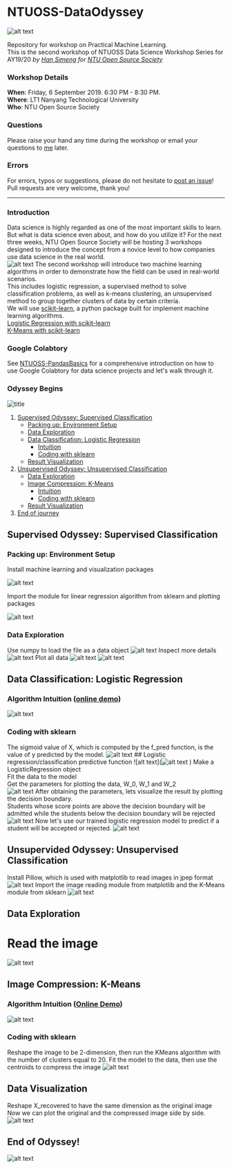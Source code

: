 # NTUOSS-DataOdyssey
<!-- blank line -->
![alt text](https://github.com/ShirleyHan6/NTUOSS-DataOdyssey/blob/master/images/logo.jpeg)
<!-- blank line -->

Repository for workshop on Practical Machine Learning. <br>
This is the second workshop of NTUOSS Data Science Workshop Series for AY19/20
_by [Han Simeng](https://github.com/ShirleyHan6) for [NTU Open Source Society](https://github.com/ntuoss)_

### Workshop Details

**When**: Friday, 6 September 2019. 6:30 PM - 8:30 PM.</br>
**Where**: LT1 Nanyang Technological University</br>
**Who**: NTU Open Source Society

### Questions

Please raise your hand any time during the workshop or email your questions to [me](mailto:hans0035@e.ntu.edu.sg) later.

### Errors

For errors, typos or suggestions, please do not hesitate to [post an issue](https://github.com/wilsonteng97/NTUOSS-PandasBasics/issues/new)! Pull requests are very welcome, thank you!

---
### Introduction

Data science is highly regarded as one of the most important skills to learn. But what is data science even about, and how do you utilize it? For the next three weeks, NTU Open Source Society will be hosting 3 workshops designed to introduce the concept from a novice level to how companies use data science in the real world.<br>
![alt text](https://github.com/ShirleyHan6/NTUOSS-DataOdyssey/blob/master/images/scikit_learn.png)
The second workshop will introduce two machine learning algorithms in order to demonstrate how the field can be used in real-world scenarios. <br>
This includes logistic regression, a supervised method to solve classification problems, as well as k-means clustering, an unsupervised method to group together clusters of data by certain criteria.<br>
We will use [scikit-learn](https://scikit-learn.org/stable/index.html), a python package built for implement machine learning algorithms. <br>
[Logistic Regression with scikit-learn](https://scikit-learn.org/stable/modules/generated/sklearn.linear_model.LogisticRegression.html)<br>
[K-Means with scikit-learn](https://scikit-learn.org/stable/modules/generated/sklearn.cluster.KMeans.html)<br>

### Google Colabtory
See [NTUOSS-PandasBasics](https://github.com/wilsonteng97/NTUOSS-PandasBasics) for a comprehensive introduction on how to use Google Colabtory for data science projects and let's walk through it. <br>

### Odyssey Begins
![title](images/ml_types.jpg)
1. [Supervised Odyssey: Supervised Classification](#supervised)
    * [Packing up: Environment Setup](#prep)
    * [Data Exploration](#explore1)
    * [Data Classification: Logistic Regression](#logreg)
      + [Intuition](#intuition1)
      + [Coding with sklearn](#coding1)
    * [Result Visualization](#viz1)
2. [Unsupervised Odyssey: Unsupervised Classification](#unsupervised)
    * [Data Exploration](#explore1)
    * [Image Compression: K-Means](#k_means)
      + [Intuition](#intuition2)
      + [Coding with sklearn](#coding2)
    * [Result Visualization](#viz2)
3. [End of journey](#end)

##  Supervised Odyssey: Supervised Classification <a name="supervised"></a>
###  Packing up: Environment Setup <a name="prep"></a>
Install machine learning and visualization packages
<!-- blank line -->
![alt text](https://github.com/ShirleyHan6/NTUOSS-DataOdyssey/blob/master/images/code/environment_setup/install_package.png)
<!-- blank line -->
Import the module for linear regression algorithm from sklearn and plotting packages
<!-- blank line -->
![alt text](https://github.com/ShirleyHan6/NTUOSS-DataOdyssey/blob/master/images/code/environment_setup/import_libs.png)
<!-- blank line -->
### Data Exploration
Use numpy to load the file as a data object
![alt text](https://github.com/ShirleyHan6/NTUOSS-DataOdyssey/blob/master/images/code/supervised/load_data.png)
Inspect more details
![alt text](https://github.com/ShirleyHan6/NTUOSS-DataOdyssey/blob/master/images/code/supervised/more_details.png)
Plot all data
![alt text](https://github.com/ShirleyHan6/NTUOSS-DataOdyssey/blob/master/images/code/supervised/plot.png)
![alt text](https://github.com/ShirleyHan6/NTUOSS-DataOdyssey/blob/master/images/code/viz/explore1.png)
## Data Classification: Logistic Regression <a name="logreg"></a>
### Algorithm Intuition ([online demo](https://www.desmos.com/calculator/naf1qogfjn))<a name="intuition1"></a>
![alt text](https://github.com/ShirleyHan6/NTUOSS-DataOdyssey/blob/master/images/logreg.png)
### Coding with sklearn <a name="coding1"></a>
The sigmoid value of X, which is computed by the f_pred function, is the value of y predicted by the model. 
![alt text](https://github.com/ShirleyHan6/NTUOSS-DataOdyssey/blob/master/images/code/supervised/log_reg1.png)
## Logistic regression/classification predictive function 
![alt text](![alt text](https://github.com/ShirleyHan6/NTUOSS-DataOdyssey/blob/master/images/code/supervised/log_reg_eqn.png)
)
Make a LogisticRegression object <br>
Fit the data to the model <br>
Get the parameters for plotting the data, W_0, W_1 and W_2 <br>
![alt text](https://github.com/ShirleyHan6/NTUOSS-DataOdyssey/blob/master/images/code/supervised/log_reg2.png)
After obtaining the parameters, lets visualize the result by plotting the decision boundary. <br>
Students whose score points are above the decision boundary will be admitted while the students below the decision boundary will be rejected
![alt text](https://github.com/ShirleyHan6/NTUOSS-DataOdyssey/blob/master/images/code/supervised/viz1.png)
Now let's use our trained logistic regression model to predict if a student will be accepted or rejected.
![alt text](https://github.com/ShirleyHan6/NTUOSS-DataOdyssey/blob/master/images/code/supervised/predict1.png)
## Unsupervided Odyssey: Unsupervised Classification <a name="unsupervised"></a>
Install Pillow, which is used with matplotlib to read images in jpep format
![alt text](https://github.com/ShirleyHan6/NTUOSS-DataOdyssey/blob/master/images/code/unsupervised/install_libs2.png)
Import the image reading module from matplotlib and the K-Means module from sklearn
![alt text](https://github.com/ShirleyHan6/NTUOSS-DataOdyssey/blob/master/images/code/unsupervised/import_libs2.png)
## Data Exploration <a name="explore2"></a>
# Read the image
![alt text](https://github.com/ShirleyHan6/NTUOSS-DataOdyssey/blob/master/images/code/unsupervised/read_reshape_img.png)
## Image Compression: K-Means <a name="k_means"></a>
### Algorithm Intuition ([Online Demo](http://alekseynp.com/viz/k-means.html))<a name="intuition2"></a>
![alt text](https://github.com/ShirleyHan6/NTUOSS-DataOdyssey/blob/master/images/k_means.png)
### Coding with sklearn <a name="coding2"></a>
Reshape the image to be 2-dimension, then run the KMeans algorithm with the number of clusters equal to 20. 
Fit the model to the data, then use the centroids to compress the image
![alt text](https://github.com/ShirleyHan6/NTUOSS-DataOdyssey/blob/master/images/code/unsupervised/k_means_cluster.png)
## Data Visualization <a name="viz2"></a>
Reshape X_recovered to have the same dimension as the original image<br>
Now we can plot the original and the compressed image side by side. 
![alt text](https://github.com/ShirleyHan6/NTUOSS-DataOdyssey/blob/master/images/code/unsupervised/viz2.png)
## End of Odyssey!<a name="end"></a>
![alt text](https://github.com/ShirleyHan6/NTUOSS-DataOdyssey/blob/master/images/ai_ml_dl.png)


